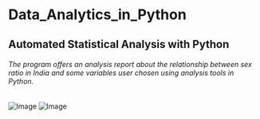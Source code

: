 # Data_Analytics_in_Python
## Automated Statistical Analysis with Python
###### The program offers an analysis report about the relationship between sex ratio in India and some variables user chosen using analysis tools in Python.  
![Image](https://github.com/rudxowl/PortfolioWeb/web_dev/images/portfolioweb.PNG)
![Image](https://github.com/rudxowl/PortfolioWeb/web_dev/images/portfolioweb2.PNG)
